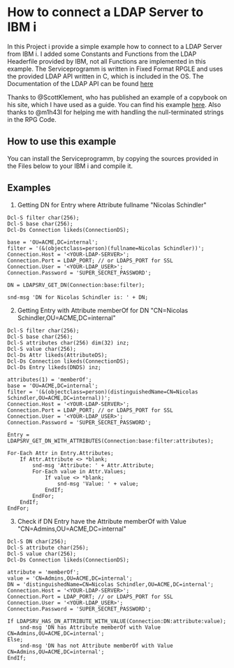 # How to connect a LDAP Server to IBM i

In this Project i provide a simple example how to connect to a LDAP Server from IBM i. 
I added some Constants and Functions from the LDAP Headerfile provided by IBM, not all Functions are implemented in this example. 
The Serviceprogramm is written in Fixed Format RPGLE and uses the provided LDAP API written in C, which is included in the OS.
The Documentation of the LDAP API can be found [here](https://www.ibm.com/docs/api/v1/content/ssw_ibm_i_75/apis/dirserv2.htm)

Thanks to @ScottKlement, who has published an example of a copybook on his site, which I have used as a guide. You can find his example [here](https://www.scottklement.com/rpg/copybooks/ldap_h.rpgle.txt).
Also thanks to @m1h43l for helping me with handling the null-terminated strings in the RPG Code.

## How to use this example

You can install the Serviceprogramm, by copying the sources provided in the Files below to your IBM i and compile it. 

## Examples

1. Getting DN for Entry where Attribute fullname "Nicolas Schindler"
```rpgle
Dcl-S filter char(256);
Dcl-S base char(256);
Dcl-Ds Connection likeds(ConnectionDS);

base = 'OU=ACME,DC=internal';
filter = '(&(objectclass=person)(fullname=Nicolas Schindler))';
Connection.Host = '<YOUR-LDAP-SERVER>';
Connection.Port = LDAP_PORT; // or LDAPS_PORT for SSL
Connection.User = '<YOUR-LDAP_USER>';
Connection.Password = 'SUPER_SECRET_PASSWORD';

DN = LDAPSRV_GET_DN(Connection:base:filter);

snd-msg 'DN for Nicolas Schindler is: ' + DN;
```

2. Getting Entry with Attribute memberOf for DN "CN=Nicolas Schindler,OU=ACME,DC=internal"
```rpgle
Dcl-S filter char(256);
Dcl-S base char(256);
Dcl-S attributes char(256) dim(32) inz;
Dcl-S value char(256);                     
Dcl-Ds Attr likeds(AttributeDS);
Dcl-Ds Connection likeds(ConnectionDS);
Dcl-Ds Entry likeds(DNDS) inz;

attributes(1) = 'memberOf';
base = 'OU=ACME,DC=internal';
filter = '(&(objectclass=person)(distinguishedName=CN=Nicolas Schindler,OU=ACME,DC=internal))';
Connection.Host = '<YOUR-LDAP-SERVER>';
Connection.Port = LDAP_PORT; // or LDAPS_PORT for SSL
Connection.User = '<YOUR-LDAP_USER>';
Connection.Password = 'SUPER_SECRET_PASSWORD';

Entry = LDAPSRV_GET_DN_WITH_ATTRIBUTES(Connection:base:filter:attributes);

For-Each Attr in Entry.Attributes;
    If Attr.Attribute <> *blank;
        snd-msg 'Attribute: ' + Attr.Attribute;
        For-Each value in Attr.Values;
            If value <> *blank;
                snd-msg 'Value: ' + value;
            EndIf;
        EndFor;
    EndIf;
EndFor;  
```

3. Check if DN Entry have the Attribute memberOf with Value "CN=Admins,OU=ACME,DC=internal"
```rpgle
Dcl-S DN char(256);
Dcl-S attribute char(256);
Dcl-S value char(256);              
Dcl-Ds Connection likeds(ConnectionDS);

attribute = 'memberOf';
value = 'CN=Admins,OU=ACME,DC=internal';
DN = 'distinguishedName=CN=Nicolas Schindler,OU=ACME,DC=internal';
Connection.Host = '<YOUR-LDAP-SERVER>';
Connection.Port = LDAP_PORT; // or LDAPS_PORT for SSL
Connection.User = '<YOUR-LDAP_USER>';
Connection.Password = 'SUPER_SECRET_PASSWORD';

If LDAPSRV_HAS_DN_ATTRIBUTE_WITH_VALUE(Connection:DN:attribute:value);
    snd-msg 'DN has Attribute memberOf with Value CN=Admins,OU=ACME,DC=internal';
Else;
    snd-msg 'DN has not Attribute memberOf with Value CN=Admins,OU=ACME,DC=internal';
EndIf;
```
